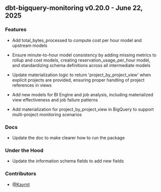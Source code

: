 ## dbt-bigquery-monitoring v0.20.0 - June 22, 2025

### Features


  - Add total_bytes_processed to compute cost per hour model and upstream models

  - Ensure minute-to-hour model consistency by adding missing metrics to rollup and cost models, creating reservation_usage_per_hour model, and standardizing schema definitions across all intermediate models

  - Update materialization logic to return 'project_by_project_view' when explicit projects are provided, ensuring proper handling of project references in views

  - Add new models for BI Engine and job analysis, including materialized view effectiveness and job failure patterns

  - Add materialization for project_by_project_view in BigQuery to support multi-project monitoring scenarios

### Docs


  - Update the doc to make clearer how to run the package

### Under the Hood


  - Update the information schema fields to add new fields

### Contributors
- [@Kayrnt](https://github.com/Kayrnt)

